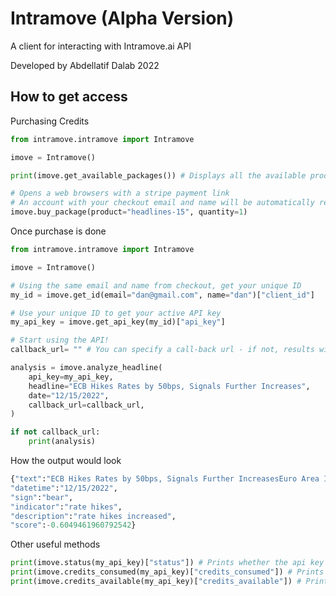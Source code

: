 # Intramove (Alpha Version)

A client for interacting with Intramove.ai API

Developed by Abdellatif Dalab 2022

##  How to get access

Purchasing Credits

```python
from intramove.intramove import Intramove

imove = Intramove()

print(imove.get_available_packages()) # Displays all the available product packages 

# Opens a web browsers with a stripe payment link 
# An account with your checkout email and name will be automatically registered in intramove's database
imove.buy_package(product="headlines-15", quantity=1) 


```

Once purchase is done
```python
from intramove.intramove import Intramove

imove = Intramove()

# Using the same email and name from checkout, get your unique ID
my_id = imove.get_id(email="dan@gmail.com", name="dan")["client_id"]

# Use your unique ID to get your active API key
my_api_key = imove.get_api_key(my_id)["api_key"]

# Start using the API!
callback_url= "" # You can specify a call-back url - if not, results will be returned

analysis = imove.analyze_headline(
    api_key=my_api_key,
    headline="ECB Hikes Rates by 50bps, Signals Further Increases",
    date="12/15/2022",
    callback_url=callback_url,
)

if not callback_url:
    print(analysis)
```
How the output would look

```python
{"text":"ECB Hikes Rates by 50bps, Signals Further IncreasesEuro Area Interest ...",
"datetime":"12/15/2022",
"sign":"bear",
"indicator":"rate hikes",
"description":"rate hikes increased",
"score":-0.6049461960792542}
```

Other useful methods
```python
print(imove.status(my_api_key)["status"]) # Prints whether the api key is active
print(imove.credits_consumed(my_api_key)["credits_consumed"]) # Prints how many credits have been used
print(imove.credits_available(my_api_key)["credits_available"]) # Prints how many credits are available
```